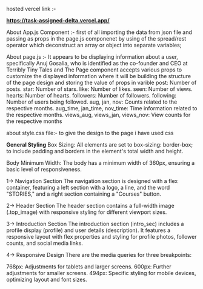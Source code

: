 hosted vercel link :-

**https://task-assigned-delta.vercel.app/**

About App.js Component :-
first of all importing the data from json file and passing as props in the page.js componenet by using of the spread/rest operator which deconstruct an array or object into separate variables;

About page.js :-
It appears to be displaying information about a user, specifically Anuj Gosalia, who is identified as the co-founder and CEO at Terribly Tiny Tales and The Page component accepts various props to customize the displayed information where it will be building the structure of the page design and storing the value of props in varible
post: Number of posts.
star: Number of stars.
like: Number of likes.
seen: Number of views.
hearts: Number of hearts.
followers: Number of followers.
following: Number of users being followed.
aug, jan, nov: Counts related to the respective months.
aug_time, jan_time, nov_time: Time information related to the respective months.
views_aug, views_jan, views_nov: View counts for the respective months

about style.css file:-
to give the design to the page i have used css

**General Styling**
Box Sizing: All elements are set to box-sizing: border-box; to include padding and borders in the element's total width and height.

Body Minimum Width: The body has a minimum width of 360px, ensuring a basic level of responsiveness.

1-> Navigation Section
The navigation section is designed with a flex container, featuring a left section with a logo, a line, and the word "STORIES," and a right section containing a "Courses" button.

2-> Header Section
The header section contains a full-width image (.top_image) with responsive styling for different viewport sizes.

3-> Introduction Section
The introduction section (intro_sec) includes a profile display (profile) and user details (description). It features a responsive layout with flex properties and styling for profile photos, follower counts, and social media links.

4-> Responsive Design
There are the media queries for three breakpoints:

768px: Adjustments for tablets and larger screens.
600px: Further adjustments for smaller screens.
494px: Specific styling for mobile devices, optimizing layout and font sizes.
